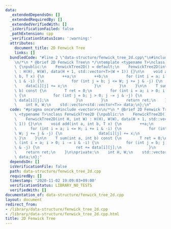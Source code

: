 ```yaml
---
data:
  _extendedDependsOn: []
  _extendedRequiredBy: []
  _extendedVerifiedWith: []
  _isVerificationFailed: false
  _pathExtension: cpp
  _verificationStatusIcon: ':warning:'
  attributes:
    document_title: 2D Fenwick Tree
    links: []
  bundledCode: "#line 2 \"data-structure/fenwick_tree_2d.cpp\"\n#include <vector>\n\
    \n/*\n * @brief 2D Fenwick Tree\n */\ntemplate <typename T>\nclass FenwickTree2D\
    \ {\npublic:\n    FenwickTree2D() = default;\n    FenwickTree2D(int H, int W)\
    \ : H(H), W(W), data(H + 1, std::vector<T>(W + 1)) {}\n\n    void add(int a, int\
    \ b, T x) {\n        ++a;\n        ++b;\n        for (int i = a; i <= H; i +=\
    \ i & -i) {\n            for (int j = b; j <= W; j += j & -j) {\n            \
    \    data[i][j] += x;\n            }\n        }\n    }\n\n    T sum(int a, int\
    \ b) const {\n        T ret = 0;\n        for (int i = a; i > 0; i -= i & -i)\
    \ {\n            for (int j = b; j > 0; j -= j & -j) {\n                ret +=\
    \ data[i][j];\n            }\n        }\n        return ret;\n    }\n\nprivate:\n\
    \    int H, W;\n    std::vector<std::vector<T>> data;\n};\n"
  code: "#pragma once\n#include <vector>\n\n/*\n * @brief 2D Fenwick Tree\n */\ntemplate\
    \ <typename T>\nclass FenwickTree2D {\npublic:\n    FenwickTree2D() = default;\n\
    \    FenwickTree2D(int H, int W) : H(H), W(W), data(H + 1, std::vector<T>(W +\
    \ 1)) {}\n\n    void add(int a, int b, T x) {\n        ++a;\n        ++b;\n  \
    \      for (int i = a; i <= H; i += i & -i) {\n            for (int j = b; j <=\
    \ W; j += j & -j) {\n                data[i][j] += x;\n            }\n       \
    \ }\n    }\n\n    T sum(int a, int b) const {\n        T ret = 0;\n        for\
    \ (int i = a; i > 0; i -= i & -i) {\n            for (int j = b; j > 0; j -= j\
    \ & -j) {\n                ret += data[i][j];\n            }\n        }\n    \
    \    return ret;\n    }\n\nprivate:\n    int H, W;\n    std::vector<std::vector<T>>\
    \ data;\n};"
  dependsOn: []
  isVerificationFile: false
  path: data-structure/fenwick_tree_2d.cpp
  requiredBy: []
  timestamp: '2020-11-02 19:09:03+09:00'
  verificationStatus: LIBRARY_NO_TESTS
  verifiedWith: []
documentation_of: data-structure/fenwick_tree_2d.cpp
layout: document
redirect_from:
- /library/data-structure/fenwick_tree_2d.cpp
- /library/data-structure/fenwick_tree_2d.cpp.html
title: 2D Fenwick Tree
---
```

